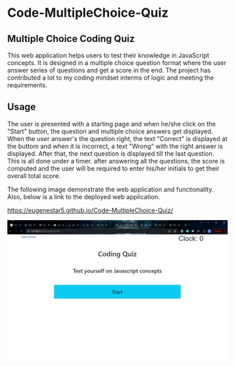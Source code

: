 # Code-MultipleChoice-Quiz

## Multiple Choice Coding Quiz

This web application helps users to test their knowledge in JavaScript concepts. 
It is designed in a multiple choice question format where the user answer series of questions and get a score in the end. The project has contributed a lot to my coding mindset interms of logic and meeting the requirements.

## Usage

The user is presented with a starting page and when he/she click on the "Start" button, the question and multiple choice answers get displayed. When the user answer's the question right, the text "Correct" is displayed at the buttom and when it is incorrect, a text "Wrong" with the right answer is displayed. After that, the next question is displayed till the last question. This is all done under a timer. after answering all the questions, the score is computed and the user will be required to enter his/her initials to get their overall total score.  

The following image demonstrate the web application and functionality. Also, below is a link to the deployed web application. 

https://eugenestar5.github.io/Code-MultipleChoice-Quiz/

![The user has to click the start button to begin answering the questions](./Assets/Images/Quiz_ss.jpg)